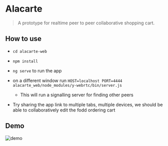 # Alacarte
> A prototype for realtime peer to peer collaborative shopping cart.

## How to use

- `cd alacarte-web`

- `npm install`

- `ng serve` to run the app

- on a different window run `HOST=localhost PORT=4444 alacarte_web/node_modules/y-webrtc/bin/server.js`
    - This will run a signalling server for finding other peers

- Try sharing the app link to multiple tabs, multiple devices, we should be able to collaboratively edit the fodd ordering cart


## Demo

![demo](alacarte2.gif?raw=true  "alacarte")

